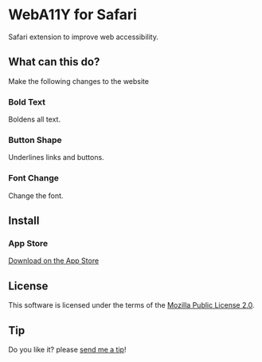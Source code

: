 # WebA11Y for Safari

Safari extension to improve web accessibility.

## What can this do?

Make the following changes to the website

### Bold Text

Boldens all text.

### Button Shape

Underlines links and buttons.

### Font Change

Change the font.

## Install

### App Store

[Download on the App Store](https://apps.apple.com/app/weba11y/id6445839110)

## License

This software is licensed under the terms of the [Mozilla Public License 2.0](https://www.mozilla.org/en-US/MPL/2.0/).

## Tip

Do you like it? please [send me a tip](https://cizzuk.net/tip/)!
